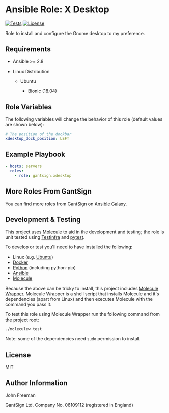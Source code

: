 Ansible Role: X Desktop
=======================

[![Tests](https://github.com/gantsign/ansible-role-xdesktop/workflows/Tests/badge.svg)](https://github.com/gantsign/ansible-role-xdesktop/actions?query=workflow%3ATests)
[![License](https://img.shields.io/badge/license-MIT-blue.svg)](https://raw.githubusercontent.com/gantsign/ansible-role-xdesktop/master/LICENSE)

Role to install and configure the Gnome desktop to my preference.

Requirements
------------

* Ansible >= 2.8

* Linux Distribution

    * Ubuntu

        * Bionic (18.04)

Role Variables
--------------

The following variables will change the behavior of this role (default values
are shown below):

```yaml
# The position of the dockbar
xdesktop_dock_position: LEFT
```

Example Playbook
----------------

```yaml
- hosts: servers
  roles:
    - role: gantsign.xdesktop
```

More Roles From GantSign
------------------------

You can find more roles from GantSign on
[Ansible Galaxy](https://galaxy.ansible.com/gantsign).

Development & Testing
---------------------

This project uses [Molecule](http://molecule.readthedocs.io/) to aid in the
development and testing; the role is unit tested using
[Testinfra](http://testinfra.readthedocs.io/) and
[pytest](http://docs.pytest.org/).

To develop or test you'll need to have installed the following:

* Linux (e.g. [Ubuntu](http://www.ubuntu.com/))
* [Docker](https://www.docker.com/)
* [Python](https://www.python.org/) (including python-pip)
* [Ansible](https://www.ansible.com/)
* [Molecule](http://molecule.readthedocs.io/)

Because the above can be tricky to install, this project includes
[Molecule Wrapper](https://github.com/gantsign/molecule-wrapper). Molecule
Wrapper is a shell script that installs Molecule and it's dependencies (apart
from Linux) and then executes Molecule with the command you pass it.

To test this role using Molecule Wrapper run the following command from the
project root:

```bash
./moleculew test
```

Note: some of the dependencies need `sudo` permission to install.

License
-------

MIT

Author Information
------------------

John Freeman

GantSign Ltd.
Company No. 06109112 (registered in England)
